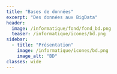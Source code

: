 ```yaml
---
title: "Bases de données"
excerpt: "Des données aux BigData"
header:
  image: /informatique/fond/fond_bd.png
  teaser: /informatique/icones/bd.png
sidebar:
  - title: "Présentation"
    image: /informatique/icones/bd.png
    image_alt: "BD"
classes: wide
---
```


